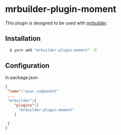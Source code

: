 mrbuilder-plugin-moment
===
This plugin is designed to be used with [mrbuilder](https://github.com/jspears/mrbuilder).

## Installation
```sh
  $ yarn add "mrbuilder-plugin-moment" -D
```
## Configuration
In package.json
```json
{
 "name":"your_component"
 ...
 "mrbuilder":{
    "plugins":[
      "mrbuilder-plugin-moment"
    ]

 }
}
```
